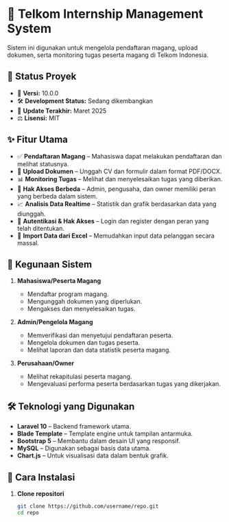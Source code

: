 # 📌 Telkom Internship Management System

Sistem ini digunakan untuk mengelola pendaftaran magang, upload dokumen, serta monitoring tugas peserta magang di Telkom Indonesia.

## 🚀 Status Proyek

- 🔄 **Versi:** 10.0.0  
- 🛠 **Development Status:** Sedang dikembangkan  
- 📅 **Update Terakhir:** Maret 2025  
- ⚖ **Lisensi:** MIT  

## ✨ Fitur Utama

- ✅ **Pendaftaran Magang** – Mahasiswa dapat melakukan pendaftaran dan melihat statusnya.
- 📂 **Upload Dokumen** – Unggah CV dan formulir dalam format PDF/DOCX.
- 📊 **Monitoring Tugas** – Melihat dan menyelesaikan tugas yang diberikan.
- 👥 **Hak Akses Berbeda** – Admin, pengusaha, dan owner memiliki peran yang berbeda dalam sistem.
- 📈 **Analisis Data Realtime** – Statistik dan grafik berdasarkan data yang diunggah.
- 🔑 **Autentikasi & Hak Akses** – Login dan register dengan peran yang telah ditentukan.
- 💾 **Import Data dari Excel** – Memudahkan input data pelanggan secara massal.

## 🎯 Kegunaan Sistem

1. **Mahasiswa/Peserta Magang**  
   - Mendaftar program magang.  
   - Mengunggah dokumen yang diperlukan.  
   - Mengakses dan menyelesaikan tugas.  

2. **Admin/Pengelola Magang**  
   - Memverifikasi dan menyetujui pendaftaran peserta.  
   - Mengelola dokumen dan tugas peserta.  
   - Melihat laporan dan data statistik peserta magang.  

3. **Perusahaan/Owner**  
   - Melihat rekapitulasi peserta magang.  
   - Mengevaluasi performa peserta berdasarkan tugas yang dikerjakan.  

## 🛠 Teknologi yang Digunakan

- **Laravel 10** – Backend framework utama.  
- **Blade Template** – Template engine untuk tampilan antarmuka.  
- **Bootstrap 5** – Membantu dalam desain UI yang responsif.  
- **MySQL** – Digunakan sebagai basis data utama.  
- **Chart.js** – Untuk visualisasi data dalam bentuk grafik.  

## 🔧 Cara Instalasi

1. **Clone repositori**  
   ```bash
   git clone https://github.com/username/repo.git
   cd repo
